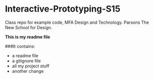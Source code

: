 # Interactive-Prototyping-S15
Class repo for example code, MFA Design and Technology. Parsons The New School for Design.

**This is my readme file**

###It contains:

* a readme file
* a gitignore file
* all my project stuff
* another change
